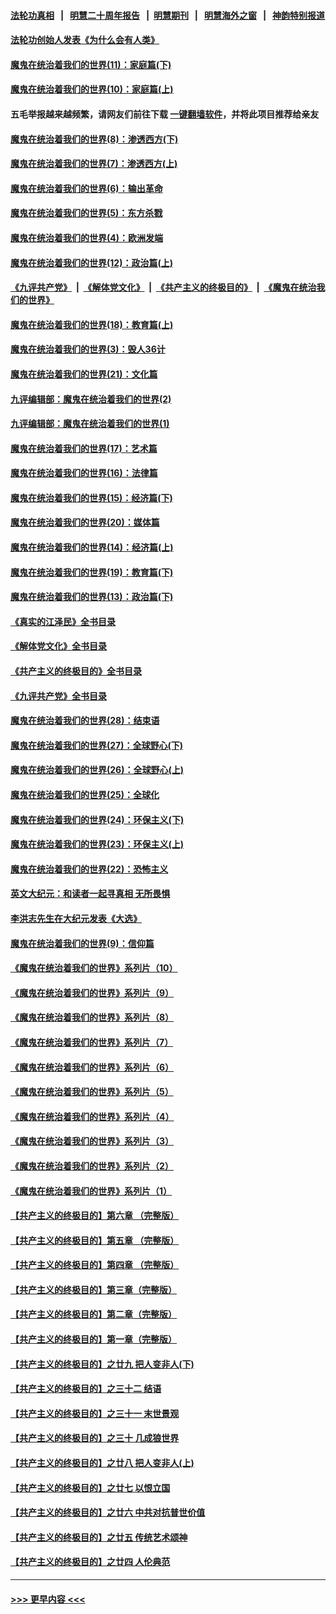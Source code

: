 #### [法轮功真相](https://github.com/gfw-breaker/truth/blob/master/README.md?t=0) &nbsp;&nbsp;|&nbsp;&nbsp; [明慧二十周年报告](https://github.com/gfw-breaker/mh-reports/blob/master/README.md?t=0) &nbsp;&nbsp;|&nbsp;&nbsp;[明慧期刊](https://github.com/gfw-breaker/mh-qikan) &nbsp;&nbsp;|&nbsp;&nbsp; [明慧海外之窗](https://github.com/gfw-breaker/mh-news/blob/master/README.md?t=0) &nbsp;&nbsp;|&nbsp;&nbsp; [神韵特别报道](https://github.com/gfw-breaker/mh-news/blob/master/shenyun.md?t=0)
#### [法轮功创始人发表《为什么会有人类》](../pages/nsc422/n13912117.md?t=04040043) 
#### [魔鬼在统治着我们的世界(11)：家庭篇(下)](../pages/nsc422/n10440961.md?t=04040043) 
#### [魔鬼在统治着我们的世界(10)：家庭篇(上)](../pages/nsc422/n10435448.md?t=04040043) 
#### 五毛举报越来越频繁，请网友们前往下载 [一键翻墙软件](https://github.com/gfw-breaker/ssr-accounts)，并将此项目推荐给亲友
#### [魔鬼在统治着我们的世界(8)：渗透西方(下)](../pages/nsc422/n10429603.md?t=04040043) 
#### [魔鬼在统治着我们的世界(7)：渗透西方(上)](../pages/nsc422/n10426013.md?t=04040043) 
#### [魔鬼在统治着我们的世界(6)：输出革命](../pages/nsc422/n10421536.md?t=04040043) 
#### [魔鬼在统治着我们的世界(5)：东方杀戮](../pages/nsc422/n10417707.md?t=04040043) 
#### [魔鬼在统治着我们的世界(4)：欧洲发端](../pages/nsc422/n10414890.md?t=04040043) 
#### [魔鬼在统治着我们的世界(12)：政治篇(上)](../pages/nsc422/n10444576.md?t=04040043) 
#### [《九评共产党》](https://github.com/begood0513/9ping.md/blob/master/README.md) &nbsp;|&nbsp; [《解体党文化》](../../../../jtdwh.md/blob/master/README.md)  &nbsp;|&nbsp; [《共产主义的终极目的》](../../../../gczydzjmd.md/blob/master/README.md) &nbsp;|&nbsp; [《魔鬼在统治我们的世界》](../../../../mgztzwmdsj.md/blob/master/README.md) 
#### [魔鬼在统治着我们的世界(18)：教育篇(上)](../pages/nsc422/n10526970.md?t=04040043) 
#### [魔鬼在统治着我们的世界(3)：毁人36计](../pages/nsc422/n10411583.md?t=04040043) 
#### [魔鬼在统治着我们的世界(21)：文化篇](../pages/nsc422/n10597706.md?t=04040043) 
#### [九评编辑部：魔鬼在统治着我们的世界(2)](../pages/nsc422/n10410036.md?t=04040043) 
#### [九评编辑部：魔鬼在统治着我们的世界(1)](../pages/nsc422/n10406825.md?t=04040043) 
#### [魔鬼在统治着我们的世界(17)：艺术篇](../pages/nsc422/n10499093.md?t=04040043) 
#### [魔鬼在统治着我们的世界(16)：法律篇](../pages/nsc422/n10485969.md?t=04040043) 
#### [魔鬼在统治着我们的世界(15)：经济篇(下)](../pages/nsc422/n10469975.md?t=04040043) 
#### [魔鬼在统治着我们的世界(20)：媒体篇](../pages/nsc422/n10586579.md?t=04040043) 
#### [魔鬼在统治着我们的世界(14)：经济篇(上)](../pages/nsc422/n10457370.md?t=04040043) 
#### [魔鬼在统治着我们的世界(19)：教育篇(下)](../pages/nsc422/n10564808.md?t=04040043) 
#### [魔鬼在统治着我们的世界(13)：政治篇(下)](../pages/nsc422/n10448270.md?t=04040043) 
#### [《真实的江泽民》全书目录](../pages/nsc422/n13721399.md?t=04040043) 
#### [《解体党文化》全书目录](../pages/nsc422/n13721157.md?t=04040043) 
#### [《共产主义的终极目的》全书目录](../pages/nsc422/n13721048.md?t=04040043) 
#### [《九评共产党》全书目录](../pages/nsc422/n13708085.md?t=04040043) 
#### [魔鬼在统治着我们的世界(28)：结束语](../pages/nsc422/n10936246.md?t=04040043) 
#### [魔鬼在统治着我们的世界(27)：全球野心(下)](../pages/nsc422/n10928319.md?t=04040043) 
#### [魔鬼在统治着我们的世界(26)：全球野心(上)](../pages/nsc422/n10900318.md?t=04040043) 
#### [魔鬼在统治着我们的世界(25)：全球化](../pages/nsc422/n10788205.md?t=04040043) 
#### [魔鬼在统治着我们的世界(24)：环保主义(下)](../pages/nsc422/n10695307.md?t=04040043) 
#### [魔鬼在统治着我们的世界(23)：环保主义(上)](../pages/nsc422/n10688613.md?t=04040043) 
#### [魔鬼在统治着我们的世界(22)：恐怖主义](../pages/nsc422/n10614727.md?t=04040043) 
#### [英文大纪元：和读者一起寻真相 无所畏惧](../pages/nsc422/n12542027.md?t=04040043) 
#### [李洪志先生在大纪元发表《大选》](../pages/nsc422/n12534746.md?t=04040043) 
#### [魔鬼在统治着我们的世界(9)：信仰篇](../pages/nsc422/n10432159.md?t=04040043) 
#### [《魔鬼在统治着我们的世界》系列片（10）](../pages/nsc422/n12292670.md?t=04040043) 
#### [《魔鬼在统治着我们的世界》系列片（9）](../pages/nsc422/n12290859.md?t=04040043) 
#### [《魔鬼在统治着我们的世界》系列片（8）](../pages/nsc422/n12287445.md?t=04040043) 
#### [《魔鬼在统治着我们的世界》系列片（7）](../pages/nsc422/n12283425.md?t=04040043) 
#### [《魔鬼在统治着我们的世界》系列片（6）](../pages/nsc422/n12282314.md?t=04040043) 
#### [《魔鬼在统治着我们的世界》系列片（5）](../pages/nsc422/n12281419.md?t=04040043) 
#### [《魔鬼在统治着我们的世界》系列片（4）](../pages/nsc422/n12274024.md?t=04040043) 
#### [《魔鬼在统治着我们的世界》系列片（3）](../pages/nsc422/n12271322.md?t=04040043) 
#### [《魔鬼在统治着我们的世界》系列片（2）](../pages/nsc422/n12269049.md?t=04040043) 
#### [《魔鬼在统治着我们的世界》系列片（1）](../pages/nsc422/n12267575.md?t=04040043) 
#### [【共产主义的终极目的】第六章 （完整版）](../pages/nsc422/n11428913.md?t=04040043) 
#### [【共产主义的终极目的】第五章 （完整版）](../pages/nsc422/n11428912.md?t=04040043) 
#### [【共产主义的终极目的】第四章 （完整版）](../pages/nsc422/n11428907.md?t=04040043) 
#### [【共产主义的终极目的】第三章（完整版）](../pages/nsc422/n11428848.md?t=04040043) 
#### [【共产主义的终极目的】第二章（完整版）](../pages/nsc422/n11428831.md?t=04040043) 
#### [【共产主义的终极目的】第一章（完整版）](../pages/nsc422/n11417651.md?t=04040043) 
#### [【共产主义的终极目的】之廿九 把人变非人(下)](../pages/nsc422/n11344140.md?t=04040043) 
#### [【共产主义的终极目的】之三十二 结语](../pages/nsc422/n11360535.md?t=04040043) 
#### [【共产主义的终极目的】之三十一 末世景观](../pages/nsc422/n11351129.md?t=04040043) 
#### [【共产主义的终极目的】之三十 几成狼世界](../pages/nsc422/n11348280.md?t=04040043) 
#### [【共产主义的终极目的】之廿八 把人变非人(上)](../pages/nsc422/n11340492.md?t=04040043) 
#### [【共产主义的终极目的】之廿七 以恨立国](../pages/nsc422/n11336944.md?t=04040043) 
#### [【共产主义的终极目的】之廿六 中共对抗普世价值](../pages/nsc422/n11324785.md?t=04040043) 
#### [【共产主义的终极目的】之廿五 传统艺术颂神](../pages/nsc422/n11296396.md?t=04040043) 
#### [【共产主义的终极目的】之廿四 人伦典范](../pages/nsc422/n11296397.md?t=04040043) 

----
#### [ >>> 更早内容 <<< ](../indexes/nsc422-earlier.md)
